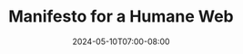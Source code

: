 ---
title: "Manifesto for a Humane Web"
date: "2024-05-10T07:00-08:00"
tags: ["tech", "indie web"]
description: "The web is becoming hostile to humans. Users are tracked and their privacy is routinely violated. Search results are populated with ads. We are constantly spammed by bots. Generative AI threatens to turn previously useful public forums into soulless marketing soup, while sacrificing the livelihoods of the creators that unwittingly power them. Power-hungry data centres demand the burning of fossil fuels, and divert water and energy from communities, emitting tonnes of carbon in order to power this digital junkyard. Users abandon hostile websites that take too long to load on low-powered devices, or are forced to upgrade, as the pile of electronic waste grows."
link: "https://humanewebmanifesto.com"
---
